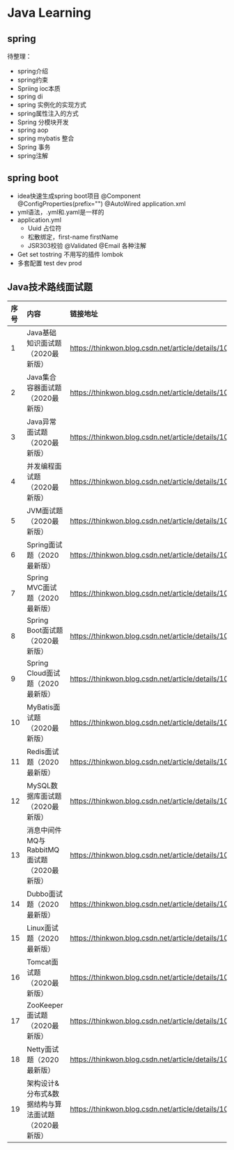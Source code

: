 # Java Learning

## spring

待整理：

- spring介绍
- spring约束
- Spriing ioc本质
- spring di
- spring 实例化的实现方式
- spring属性注入的方式
- Spring 分模块开发
- spring aop
- spring mybatis 整合
- Spring 事务
- spring注解

## spring boot

- idea快速生成spring boot项目  @Component @ConfigProperties(prefix="") @AutoWired application.xml
- yml语法，.yml和.yaml是一样的
- application.yml
  - Uuid 占位符   
  - 松散绑定，first-name   firstName
  - JSR303校验 @Validated @Email 各种注解
- Get set  tostring 不用写的插件 lombok
- 多套配置  test dev prod

## Java技术路线面试题

| 序号 | 内容                                               | 链接地址                                                 |
| :--- | :------------------------------------------------- | :------------------------------------------------------- |
| 1    | Java基础知识面试题（2020最新版）                   | https://thinkwon.blog.csdn.net/article/details/104390612 |
| 2    | Java集合容器面试题（2020最新版）                   | https://thinkwon.blog.csdn.net/article/details/104588551 |
| 3    | Java异常面试题（2020最新版）                       | https://thinkwon.blog.csdn.net/article/details/104390689 |
| 4    | 并发编程面试题（2020最新版）                       | https://thinkwon.blog.csdn.net/article/details/104863992 |
| 5    | JVM面试题（2020最新版）                            | https://thinkwon.blog.csdn.net/article/details/104390752 |
| 6    | Spring面试题（2020最新版）                         | https://thinkwon.blog.csdn.net/article/details/104397516 |
| 7    | Spring MVC面试题（2020最新版）                     | https://thinkwon.blog.csdn.net/article/details/104397427 |
| 8    | Spring Boot面试题（2020最新版）                    | https://thinkwon.blog.csdn.net/article/details/104397299 |
| 9    | Spring Cloud面试题（2020最新版）                   | https://thinkwon.blog.csdn.net/article/details/104397367 |
| 10   | MyBatis面试题（2020最新版）                        | https://thinkwon.blog.csdn.net/article/details/101292950 |
| 11   | Redis面试题（2020最新版）                          | https://thinkwon.blog.csdn.net/article/details/103522351 |
| 12   | MySQL数据库面试题（2020最新版）                    | https://thinkwon.blog.csdn.net/article/details/104778621 |
| 13   | 消息中间件MQ与RabbitMQ面试题（2020最新版）         | https://thinkwon.blog.csdn.net/article/details/104588612 |
| 14   | Dubbo面试题（2020最新版）                          | https://thinkwon.blog.csdn.net/article/details/104390006 |
| 15   | Linux面试题（2020最新版）                          | https://thinkwon.blog.csdn.net/article/details/104588679 |
| 16   | Tomcat面试题（2020最新版）                         | https://thinkwon.blog.csdn.net/article/details/104397665 |
| 17   | ZooKeeper面试题（2020最新版）                      | https://thinkwon.blog.csdn.net/article/details/104397719 |
| 18   | Netty面试题（2020最新版）                          | https://thinkwon.blog.csdn.net/article/details/104391081 |
| 19   | 架构设计&分布式&数据结构与算法面试题（2020最新版） | https://thinkwon.blog.csdn.net/article/details/105870730 |



